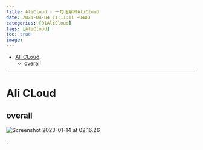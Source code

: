 ```yaml
---
title: AliCloud - 一句话解释AliCloud
date: 2021-04-04 11:11:11 -0400
categories: [01AliCloud]
tags: [AliCloud]
toc: true
image:
---
```


- [Ali CLoud](#ali-cloud)
  - [overall](#overall)
---


# Ali CLoud

## overall


![Screenshot 2023-01-14 at 02.16.26](https://i.imgur.com/5t4emCZ.jpg)








.
